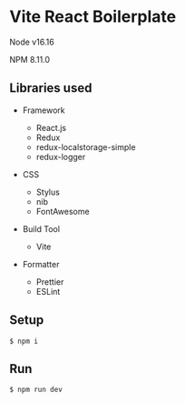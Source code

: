 # Vite React Boilerplate

Node v16.16

NPM 8.11.0

## Libraries used



- Framework
  - React.js
  - Redux
  - redux-localstorage-simple
  - redux-logger




- CSS
  - Stylus
  - nib
  - FontAwesome


- Build Tool
  - Vite


- Formatter
  - Prettier
  - ESLint





## Setup

```
$ npm i
```

## Run


```
$ npm run dev
```